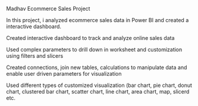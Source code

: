 Madhav Ecommerce Sales Project

In this project, i analyzed ecommerce sales data in Power BI and created a interactive dashboard.

Created interactive dashboard to track and analyze online sales data

Used complex parameters to drill down in worksheet and customization using filters and slicers

Created connections, join new tables, calculations to manipulate data and enable user driven parameters for visualization

Used different types of customized visualization (bar chart, pie chart, donut chart, clustered bar chart, scatter chart, line chart, area chart, map, slicerd etc.

